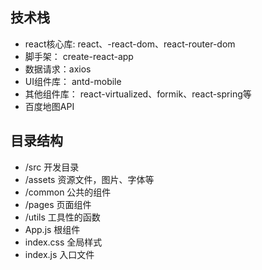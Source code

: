 ## 技术栈
- react核心库: react、-react-dom、react-router-dom
- 脚手架： create-react-app
- 数据请求：axios
- UI组件库： antd-mobile
- 其他组件库： react-virtualized、formik、react-spring等
- 百度地图API

## 目录结构
- /src                 开发目录
- /assets          资源文件，图片、字体等 
- /common          公共的组件
- /pages           页面组件
- /utils           工具性的函数
- App.js           根组件
- index.css        全局样式
- index.js         入口文件
